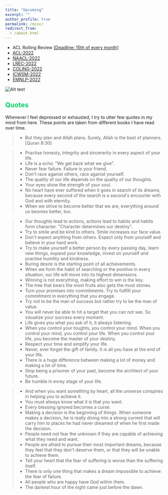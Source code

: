 ```yaml
---
title: "Upcoming"
excerpt: ""
author_profile: true
permalink: /misc/
redirect_from: 
  - /about.html
---
```


* ACL Rolling Review [[Deadline: 15th of every month]](https://aclrollingreview.org/)
* [ACL-2022](https://www.2022.aclweb.org/)
* [NAACL-2022](https://2022.naacl.org/)
* [LREC-2022](https://lrec2022.lrec-conf.org/en/about/important-dates/)
* [COLING-2022](https://coling2022.org/)
* [ICWSM-2022](https://www.icwsm.org/2022/index.html/)
* [EMNLP-2022](https://2022.emnlp.org/)


  
![Alt text](https://github.com/omar-sharif03/omar-sharif03.github.io/blob/master/images/Sharif.jpg)


<!---
## <font color="#00cc66"> Gallery </font>
<a href="https://github.com/omar-sharif03/omar-sharif03.github.io/blob/master/images/Sharif.jpg">
This part of my life... this little part is called happyness...

<img
  src="https://github.com/omar-sharif03/omar-sharif03.github.io/blob/master/myimages/d23.jpg"
  alt="Alt text"
  title="Optional title"
  style="display: inline-block; margin: 0 auto; max-width: 300px">
<img
  src="https://github.com/omar-sharif03/omar-sharif03.github.io/blob/master/myimages/d22.jpg"
  alt="Alt text"
  title="Optional title"
  style="display: inline-block; margin: 0 auto; max-width: 300px">  
<img src="https://github.com/omar-sharif03/omar-sharif03.github.io/blob/master/myimages/d23.jpg" alt="d23" width="220" />|
<img src="https://github.com/omar-sharif03/omar-sharif03.github.io/blob/master/myimages/d8.jpg" alt="d8" width="220" />
<img src="https://github.com/omar-sharif03/omar-sharif03.github.io/blob/master/myimages/dd.jpg" alt="dd" width="220"/>
<img src="https://github.com/omar-sharif03/omar-sharif03.github.io/blob/master/myimages/d4.jpg" alt="d4" width="220" />
<img src="https://github.com/omar-sharif03/omar-sharif03.github.io/blob/master/myimages/d5.jpg" alt="d5" width="220" />
<img src="https://github.com/omar-sharif03/omar-sharif03.github.io/blob/master/myimages/d6.jpg" alt="d6" width="220"/>
<img src="https://github.com/omar-sharif03/omar-sharif03.github.io/blob/master/myimages/d7.jpg" alt="d7" width="220" />
<img src="https://github.com/omar-sharif03/omar-sharif03.github.io/blob/master/myimages/d9.jpg" alt="d9" width="220" />
<img src="https://github.com/omar-sharif03/omar-sharif03.github.io/blob/master/myimages/d10.jpg" alt="d10" width="220" />
<img src="https://github.com/omar-sharif03/omar-sharif03.github.io/blob/master/myimages/d11.jpg" alt="d11" width="220" />
<img src="https://github.com/omar-sharif03/omar-sharif03.github.io/blob/master/myimages/d13.jpg" alt="d13" width="220" />
<img src="https://github.com/omar-sharif03/omar-sharif03.github.io/blob/master/myimages/d14.jpg" alt="d4" width="220" />
<img src="https://github.com/omar-sharif03/omar-sharif03.github.io/blob/master/myimages/d16.jpg" alt="d16" width="220" />
<img src="https://github.com/omar-sharif03/omar-sharif03.github.io/blob/master/myimages/d17.jpg" alt="d17" width="220"/>
<img src="https://github.com/omar-sharif03/omar-sharif03.github.io/blob/master/myimages/d19.jpg" alt="d19" width="220" />
<img src="https://github.com/omar-sharif03/omar-sharif03.github.io/blob/master/myimages/d22.jpg" alt="d20" width="220" />

<img src="https://github.com/omar-sharif03/omar-sharif03.github.io/blob/master/myimages/d21.jpg" alt="d22" width="220" />|
<img src="https://github.com/omar-sharif03/omar-sharif03.github.io/blob/master/myimages/d15.jpg" alt="d15" width="220"/>
<img src="https://github.com/omar-sharif03/omar-sharif03.github.io/blob/master/myimages/d2.jpg" alt="d2" width="220"/>
<img src="https://github.com/omar-sharif03/omar-sharif03.github.io/blob/master/myimages/d3.jpg" alt="d3" width="220"/>
-->

## <font color="#00cc66"> Quotes </font>   

Whenever I feel depressed or exhausted, I try to utter few quotes in my mind from here. These points are taken from different books I have read over time.

> * But they plan and Allah plans. Surely, Allah is the best of planners. [Quran 8:30]
 
> * Practise honesty, integrity and sincererity in every aspect of your life. 
> * Life is a echo: "We get back what we give".  
> * Never fear failure. Failure is your friend. 
> * Don't race aganist others, race aganist yourself. 
> * The quality of our life depends on the quality of our thoughts.  
> * Your eyes show the strength of your soul.
> * No heart have ever suffered when it goes in search of its dreams, because every second of the search is a second's encourter with God and with eternity.  
> * When we strive to become better that we are, everything around us beomes better, too.

> * Our thoughts lead to actions, actions lead to habits and habits form character. "Character determines our destiny".
> * Try to smile and be kind to others. Smile increases our face value.  
> * Don't expect anything from others. Expect only from yourself and believe in your hard work.   
> * Try to make yourself a better person by every passing day, learn new things, expand your knowledge, invest on yourself and practise humility and kindness.
> * Buring desire is the starting point of all achievements.  
> * When we form the habit of searching or the positive in every situation, our life will move into its highest dimensions.  
> * Winning is not everything, making effort to win is the key. 
> * The tree that bears the most fruits also gets the most stones. 
> * Turn your promises into commitments. Try to fullfill your commitment in everything that you engage.
> * Try not to be the man of success but rather try to be the man of value. 
> * You will never be able to hit a target that you can not see. So visualize your success every moment.
> * Life gives you what you ask of it, it always listening.
> * When you control your toughts, you control your mind. When you control your mind, you control your life. When you control your life, you become the master of your destiny. 
> * Respect your time and simplify your life. 
> * Never, ever forget the gift of family. It is all you have at the end of your life.
> * There is a huge difference between making a lot of money and making a lot of time. 
> * Stop being a prisoner of your past, become the architect of your future. 
> * Be humble in evrey stage of your life. 



> * And when you want something by heart, all the universe conspires in helping you to achieve it. 
> * You must always know what it is that you want. 
> * Every blessing ignored becomes a curse.
> * Making a decision is the beginning of things. When someone makes a decision, he is really diving into a strong current that will carry him to places he had never dreamed of when he first made the decision.  
> * People need not fear the unknown if they are capable of achieving what they need and want.  
> * People are afraid to pursue their most important dreams, because they feel that they don't deserve them, or that they will be unable to achieve them.
> * Tell your heart that the fear of suffering is worse than the suffering itself. 
> * There is only one thing that makes a dream impossible to achieve: the fear of failure.
> * All people who are happy have God within them. 
> * The darkest hour of the night came just before the dawn. 


